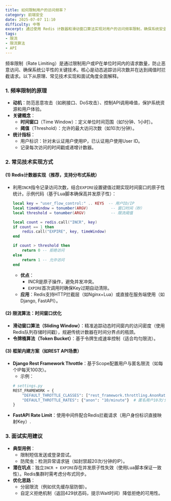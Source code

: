 ```yaml
---
title: 如何限制用户的访问频率？
category: 前端安全
date: 2025-07-07 11:10
difficulty: 中等
excerpt: 通过使用 Redis 计数器和滑动窗口算法实现对用户的访问频率限制，确保系统安全性和用户体验。
tags:
- 限流
- 限流算法
- API
---
```

频率限制（Rate Limiting）是通过限制用户或IP在单位时间内的请求数量，防止恶意访问、确保系统公平性的关键技术。核心是动态追踪访问次数并在达到阈值时拦截请求。以下从原理、常见技术实现和面试角度全面解释。

### 1. 频率限制的原理

- **动机**：防范恶意攻击（如刷接口、DoS攻击）、控制API调用峰值，保护系统资源和用户体验。
- **关键概念**：
  - **时间窗口**（Time Window）：定义单位时间范围（如1分钟、1小时）。
  - **阈值**（Threshold）：允许的最大访问次数（如10次/分钟）。
- **统计指标**：
  - 用户标识：针对未认证用户使用IP，已认证用户使用User ID。
  - 记录每次访问的时间戳或递增计数器。

### 2. 常见技术实现方式
#### (1) Redis计数器实现（推荐，支持分布式系统）

- 利用`INCR`指令记录访问次数，结合`EXPIRE`设置键值过期实现时间窗口的原子性统计。示例代码（基于Lua脚本确保高并发原子性）：
  ```lua
  local key = "user_flow_control:" .. KEYS  -- 用户ID/IP
  local timeWindow = tonumber(ARGV)          -- 窗口时间（秒）
  local threshold = tonumber(ARGV)           -- 限流阈值
  
  local count = redis.call("INCR", key)
  if count == 1 then
      redis.call("EXPIRE", key, timeWindow)
  end
  
  if count > threshold then
      return 0 -- 拒绝访问
  else
      return 1 -- 允许访问
  end
  ```
  - **优点**：
    - INCR是原子操作，避免并发冲突。
    - `EXPIRE`首次调用时确保Key过期自动清除。
  - **应用**：Redis支持HTTP拦截层（如Nginx+Lua）或直接在服务端使用（如Django, FastAPI）。

#### (2) 限流算法：时间窗口优化

- **滑动窗口算法（Sliding Window）**：精准追踪动态时间窗内的访问密度（使用Redis队列存储时间戳），规避传统计数器在时间分界点的瓶颈。
- **令牌桶算法（Token Bucket）**：基于令牌生成速率控制（适合均匀限流）。

#### (3) 框架内建方案（如REST API场景）

- **Django Rest Framework Throttle**：基于Scope配置用户与匿名限流（如每个IP每天100次）。
  - 示例： 
  ```python
  # settings.py
  REST_FRAMEWORK = {
      "DEFAULT_THROTTLE_CLASSES": ["rest_framework.throttling.AnonRateThrottle"],
      "DEFAULT_THROTTLE_RATES": {"anon": "10/minute"}  # 匿名用户10次/分钟
  }
  ```
- **FastAPI Rate Limit**：使用中间件配合Redis拦截请求（用户身份标识直接映射Key）.

### 3. 面试实用建议

- **典型用例**：
  - 限制短信发送或登录尝试。
  - 防爬虫：检测异常请求链（如封禁超20次/分钟的IP）。
- **潜在坑点**：独立`INCR + EXPIRE`存在并发原子性失效（使用Lua脚本保证一致性）。Redis集群时需考虑分布式同步。
- **优化思路**：
  - 分层限流（例如优先缓存层防御）。
  - 自定义拒绝机制（返回429状态码，提示Wait时间）降低拒绝的可用性。
